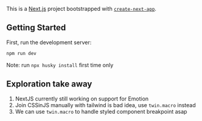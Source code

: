 This is a [Next.js](https://nextjs.org/) project bootstrapped with [`create-next-app`](https://github.com/vercel/next.js/tree/canary/packages/create-next-app).

## Getting Started

First, run the development server:

```bash
npm run dev
```

Note: run `npx husky install` first time only

## Exploration take away

1. NextJS currently still working on support for Emotion
2. Join CSSinJS manually with tailwind is bad idea, use `twin.macro` instead
3. We can use `twin.macro` to handle styled component breakpoint asap
